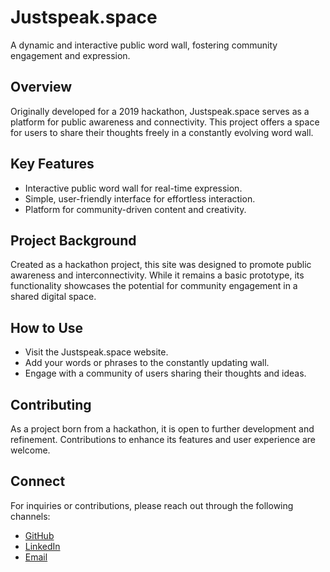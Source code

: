 
# Justspeak.space
A dynamic and interactive public word wall, fostering community engagement and expression.

## Overview
Originally developed for a 2019 hackathon, Justspeak.space serves as a platform for public awareness and connectivity. This project offers a space for users to share their thoughts freely in a constantly evolving word wall.

## Key Features
- Interactive public word wall for real-time expression.
- Simple, user-friendly interface for effortless interaction.
- Platform for community-driven content and creativity.

## Project Background
Created as a hackathon project, this site was designed to promote public awareness and interconnectivity. While it remains a basic prototype, its functionality showcases the potential for community engagement in a shared digital space.

## How to Use
- Visit the Justspeak.space website.
- Add your words or phrases to the constantly updating wall.
- Engage with a community of users sharing their thoughts and ideas.

## Contributing
As a project born from a hackathon, it is open to further development and refinement. Contributions to enhance its features and user experience are welcome.

## Connect
For inquiries or contributions, please reach out through the following channels:
- [GitHub](https://github.com/NC1107)
- [LinkedIn](https://www.linkedin.com/in/nicholas-conn-41b1b120a/)
- [Email](mailto:188623nc@gmail.com)
